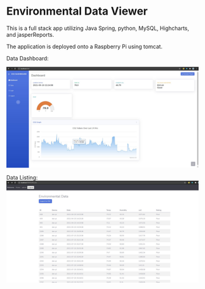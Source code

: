 # Environmental Data Viewer

This is a full stack app utilizing Java Spring, python, MySQL, Highcharts, and jasperReports. 

The application is deployed onto a Raspberry Pi using tomcat. 


Data Dashboard:

<img src="https://github.com/bpawlin1/enivData/blob/main/Images/DashboardHome.JPG" alt="Dashboard" style="max-width: 100%;">

Data Listing:
<img src="https://github.com/bpawlin1/enivData/blob/main/Images/TableView.JPG" alt="Dashboard" style="max-width: 100%;">

